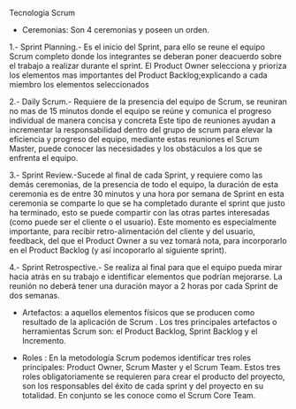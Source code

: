 Tecnologia Scrum
- Ceremonias: Son 4 ceremonias y poseen un orden.


1.- Sprint Planning.- Es el inicio del Sprint, para ello se reune el equipo Scrum completo donde los integrantes se deberan poner deacuerdo sobre el trabajo a realizar durante el sprint.
El Product Owner selecciona y prioriza los elementos mas importantes del Product Backlog;explicando a cada miembro los elementos seleccionados

2.- Daily Scrum.- Requiere de la presencia del equipo de Scrum, se reuniran no mas de 15 minutos donde el equipo se reúne y comunica el progreso individual de manera concisa y concreta
Este tipo de reuniones ayudan a incrementar la responsabilidad dentro del grupo de scrum para elevar la eficiencia y progreso del equipo, mediante estas reuniones el Scrum Master, puede conocer las necesidades y los obstáculos a los que se enfrenta el equipo.

3.- Sprint Review.-Sucede al final de cada Sprint, y requiere como las demás ceremonias, de la presencia de todo el equipo, la duración de esta ceremonia es de entre 30 minutos y una hora por semana de Sprint en esta ceremonia se comparte lo que se ha completado durante el sprint que justo ha terminado, esto se puede compartir con las otras partes interesadas (como puede ser el cliente o el usuario). 
Este momento es especialmente importante, para recibir retro-alimentación del cliente y del usuario, feedback, del que el Product Owner a su vez tomará nota, para incorporarlo en el Product Backlog (y así incoporarlo al siguiente sprint).

4.- Sprint Retrospective.- Se realiza al final para que el equipo pueda mirar hacia atrás en su trabajo e identificar elementos que podrían mejorarse. La reunión no deberá tener una duración mayor a 2 horas por cada Sprint de dos semanas.

- Artefactos: a aquellos elementos físicos que se producen como resultado de la aplicación de Scrum . Los tres principales artefactos o herramientas Scrum son: el Product Backlog, Sprint Backlog y el Incremento.


-  Roles : En la metodología Scrum podemos identificar tres roles principales: Product Owner, Scrum Master y el Scrum Team. Estos tres roles obligatoriamente se requieren para crear el producto del proyecto, son los responsables del éxito de cada sprint y del proyecto en su totalidad. En conjunto se les conoce como el Scrum Core Team.
